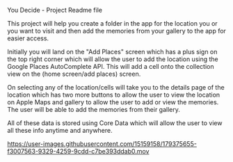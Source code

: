 You Decide - Project Readme file

This project will help you create a folder in the app for the location you or you want to visit and then add the memories from your gallery to the app for easier access.

Initially you will land on the "Add Places" screen which has a plus sign on the top right corner which will allow the user to add the location using the Google Places AutoComplete API. This will add a cell onto the collection view on the (home screen/add places) screen.

On selecting any of the location/cells will take you to the details page of the location which has two more buttons to allow the user to view the location on Apple Maps and gallery to allow the user to add or view the memories. 
The user will be able to add the memories from their gallery.

All of these data is stored using Core Data which will allow the user to view all these info anytime and anywhere.





https://user-images.githubusercontent.com/15159158/179375655-f3007563-9329-4259-9cdd-c7be393ddab0.mov

